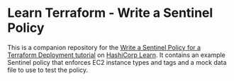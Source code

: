 # Learn Terraform - Write a Sentinel Policy

This is a companion repository for the [Write a Sentinel Policy for a Terraform
Deployment tutorial](https://learn.hashicorp.com/tutorials/terraform/sentinel-policy)
on [HashiCorp Learn](https://learn.hashicorp.com/). It contains an example
Sentinel policy that enforces EC2 instance types and tags and a mock data file
to use to test the policy.
